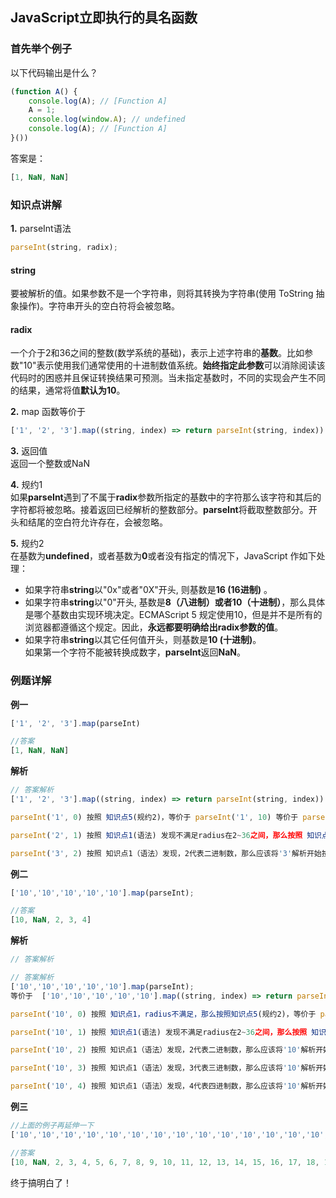 ## JavaScript立即执行的具名函数 


### 首先举个例子    

以下代码输出是什么？ 
```JavaScript
(function A() {
    console.log(A); // [Function A]
    A = 1;
    console.log(window.A); // undefined
    console.log(A); // [Function A]
}())
```

答案是：  
```JavaScript
[1, NaN, NaN]
```


### 知识点讲解
**1.** parseInt语法  
```JavaScript
parseInt(string, radix); 
```

#### string
要被解析的值。如果参数不是一个字符串，则将其转换为字符串(使用  ToString 抽象操作)。字符串开头的空白符将会被忽略。


#### radix
一个介于2和36之间的整数(数学系统的基础)，表示上述字符串的**基数**。比如参数"10"表示使用我们通常使用的十进制数值系统。**始终指定此参数**可以消除阅读该代码时的困惑并且保证转换结果可预测。当未指定基数时，不同的实现会产生不同的结果，通常将值**默认为10**。


**2.** map 函数等价于  
```JavaScript
['1', '2', '3'].map((string, index) => return parseInt(string, index)) 
```


**3.** 返回值  
返回一个整数或NaN


**4.** 规约1  
如果**parseInt**遇到了不属于**radix**参数所指定的基数中的字符那么该字符和其后的字符都将被忽略。接着返回已经解析的整数部分。**parseInt**将截取整数部分。开头和结尾的空白符允许存在，会被忽略。


**5.** 规约2  
在基数为**undefined**，或者基数为**0**或者没有指定的情况下，JavaScript 作如下处理：  
* 如果字符串**string**以"0x"或者"0X"开头, 则基数是**16 (16进制)** 。 
* 如果字符串**string**以"0"开头, 基数是**8（八进制）或者10（十进制）**，那么具体是哪个基数由实现环境决定。ECMAScript 5 规定使用10，但是并不是所有的浏览器都遵循这个规定。因此，**永远都要明确给出radix参数的值**。  
* 如果字符串**string**以其它任何值开头，则基数是**10 (十进制)**。  
如果第一个字符不能被转换成数字，**parseInt**返回**NaN**。


### 例题详解
**例一**  
```JavaScript
['1', '2', '3'].map(parseInt)  

//答案  
[1, NaN, NaN]
```

**解析**  
```JavaScript
// 答案解析  
['1', '2', '3'].map((string, index) => return parseInt(string, index)) === [parseInt('1', 0), parseInt('2', 1), parseInt('3', 2)]  

parseInt('1', 0) 按照 知识点5(规约2)，等价于 parseInt('1', 10) 等价于 parseInt('1', undefined) 等价于 parseInt('1') === 1  

parseInt('2', 1) 按照 知识点1(语法) 发现不满足radius在2~36之间，那么按照 知识点5(规约2)，匹配不到任何一种情况，按照知识点2，无法返回整数，那么就只能返回NaN  

parseInt('3', 2) 按照 知识点1（语法）发现，2代表二进制数，那么应该将'3'解析开始按照二进制进行解析，但是在二进制中，只能识别0和1,3是无法被识别的，所以返回NaN
```

**例二**  
```JavaScript
['10','10','10','10','10'].map(parseInt); 

//答案  
[10, NaN, 2, 3, 4]
```

**解析**  
```JavaScript
// 答案解析  

// 答案解析
['10','10','10','10','10'].map(parseInt); 
等价于  ['10','10','10','10','10'].map((string, index) => return parseInt(string, index)) === [parseInt('10', 0), parseInt('10', 1), parseInt('10', 2), parseInt('10', 3), parseInt('10', 4)]

parseInt('10', 0) 按照 知识点1，radius不满足，那么按照知识点5(规约2)，等价于 parseInt('10', 10) 等价于 parseInt('10', undefined) 等价于 parseInt('10') === 10

parseInt('10', 1) 按照 知识点1(语法) 发现不满足radius在2~36之间，那么按照 知识点5(规约2)，匹配不到任何一种情况，按照知识点2，无法返回整数，那么就只能返回NaN 

parseInt('10', 2) 按照 知识点1（语法）发现，2代表二进制数，那么应该将'10'解析开始按照二进制进行解析，那么该值等于 1* 2 + 0 * 1 = 2;也就是  1 * 2的1次方 + 0 * 2 的 0次方

parseInt('10', 3) 按照 知识点1（语法）发现，3代表三进制数，那么应该将'10'解析开始按照三进制进行解析，那么该值等于 1* 3 + 0 * 1 = 3;也就是  1 * 3的1次方 + 0 * 3 的 0次方

parseInt('10', 4) 按照 知识点1（语法）发现，4代表四进制数，那么应该将'10'解析开始按照四进制进行解析，那么该值等于 1* 4+ 0 * 1 = 4;也就是  1 * 4的1次方 + 0 * 4 的 0次方
```


**例三**  
```JavaScript
//上面的例子再延伸一下
['10','10','10','10','10','10','10','10','10','10','10','10','10','10','10','10','10','10','10','10','10','10','10','10','10','10','10','10','10','10','10','10','10','10','10','10','10','10','10','10','10','10'].map(parseInt);

//答案  
[10, NaN, 2, 3, 4, 5, 6, 7, 8, 9, 10, 11, 12, 13, 14, 15, 16, 17, 18, 19, 20, 21, 22, 23, 24, 25, 26, 27, 28, 29, 30, 31, 32, 33, 34, 35, 36, NaN, NaN, NaN, NaN, NaN]
```

终于搞明白了！

